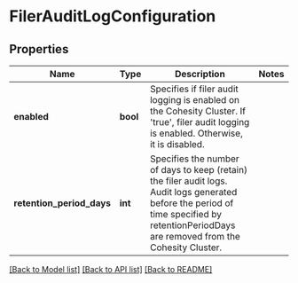 # FilerAuditLogConfiguration

## Properties
Name | Type | Description | Notes
------------ | ------------- | ------------- | -------------
**enabled** | **bool** | Specifies if filer audit logging is enabled on the Cohesity Cluster. If &#39;true&#39;, filer audit logging is enabled. Otherwise, it is disabled. | 
**retention_period_days** | **int** | Specifies the number of days to keep (retain) the filer audit logs. Audit logs generated before the period of time specified by retentionPeriodDays are removed from the Cohesity Cluster. | 

[[Back to Model list]](../README.md#documentation-for-models) [[Back to API list]](../README.md#documentation-for-api-endpoints) [[Back to README]](../README.md)


